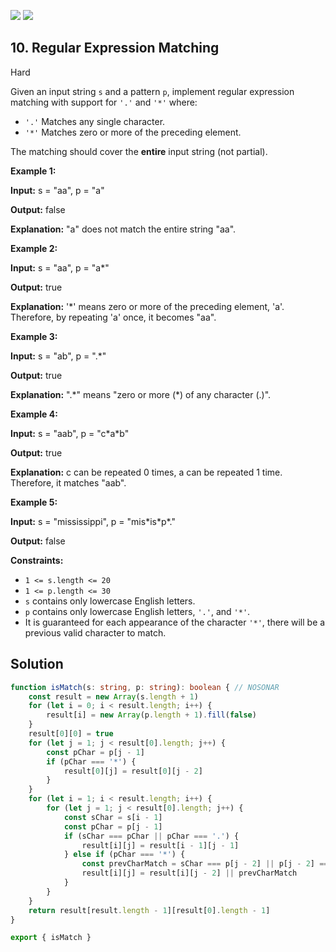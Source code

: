 [![](https://img.shields.io/github/stars/javadev/LeetCode-in-All?label=Stars&style=flat-square)](https://github.com/javadev/LeetCode-in-All)
[![](https://img.shields.io/github/forks/javadev/LeetCode-in-All?label=Fork%20me%20on%20GitHub%20&style=flat-square)](https://github.com/javadev/LeetCode-in-All/fork)

## 10\. Regular Expression Matching

Hard

Given an input string `s` and a pattern `p`, implement regular expression matching with support for `'.'` and `'*'` where:

*   `'.'` Matches any single character.
*   `'*'` Matches zero or more of the preceding element.

The matching should cover the **entire** input string (not partial).

**Example 1:**

**Input:** s = "aa", p = "a"

**Output:** false

**Explanation:** "a" does not match the entire string "aa". 

**Example 2:**

**Input:** s = "aa", p = "a\*"

**Output:** true

**Explanation:** '\*' means zero or more of the preceding element, 'a'. Therefore, by repeating 'a' once, it becomes "aa". 

**Example 3:**

**Input:** s = "ab", p = ".\*"

**Output:** true

**Explanation:** ".\*" means "zero or more (\*) of any character (.)". 

**Example 4:**

**Input:** s = "aab", p = "c\*a\*b"

**Output:** true

**Explanation:** c can be repeated 0 times, a can be repeated 1 time. Therefore, it matches "aab". 

**Example 5:**

**Input:** s = "mississippi", p = "mis\*is\*p\*."

**Output:** false 

**Constraints:**

*   `1 <= s.length <= 20`
*   `1 <= p.length <= 30`
*   `s` contains only lowercase English letters.
*   `p` contains only lowercase English letters, `'.'`, and `'*'`.
*   It is guaranteed for each appearance of the character `'*'`, there will be a previous valid character to match.

## Solution

```typescript
function isMatch(s: string, p: string): boolean { // NOSONAR
    const result = new Array(s.length + 1)
    for (let i = 0; i < result.length; i++) {
        result[i] = new Array(p.length + 1).fill(false)
    }
    result[0][0] = true
    for (let j = 1; j < result[0].length; j++) {
        const pChar = p[j - 1]
        if (pChar === '*') {
            result[0][j] = result[0][j - 2]
        }
    }
    for (let i = 1; i < result.length; i++) {
        for (let j = 1; j < result[0].length; j++) {
            const sChar = s[i - 1]
            const pChar = p[j - 1]
            if (sChar === pChar || pChar === '.') {
                result[i][j] = result[i - 1][j - 1]
            } else if (pChar === '*') {
                const prevCharMatch = sChar === p[j - 2] || p[j - 2] === '.' ? result[i - 1][j] : false
                result[i][j] = result[i][j - 2] || prevCharMatch
            }
        }
    }
    return result[result.length - 1][result[0].length - 1]
}

export { isMatch }
```